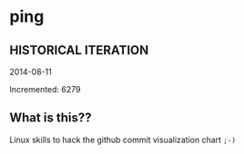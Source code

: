 # ping

## HISTORICAL ITERATION
2014-08-11

Incremented: 6279

## What is this?? 
Linux skills to hack the github commit visualization chart `;-)`
